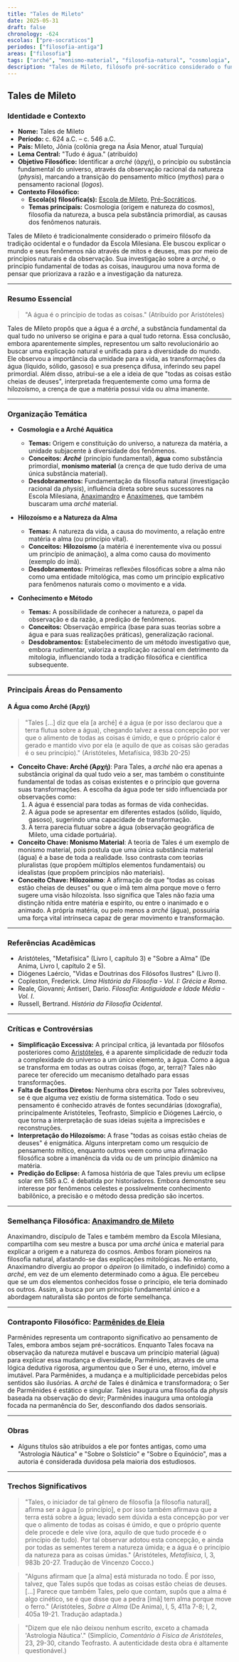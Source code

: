 ```yaml
---
title: "Tales de Mileto"
date: 2025-05-31
draft: false
chronology: -624
escolas: ["pre-socraticos"]
periodos: ["filosofia-antiga"]
areas: ["filosofia"]
tags: ["arché", "monismo-material", "filosofia-natural", "cosmologia", "hilozoísmo", "escola-de-mileto"]
description: "Tales de Mileto, filósofo pré-socrático considerado o fundador da filosofia ocidental, conhecido por propor a água como o princípio fundamental (arché) de todas as coisas."
---
```


## Tales de Mileto

### Identidade e Contexto

- **Nome:** Tales de Mileto
- **Período:** c. 624 a.C. – c. 546 a.C.
- **País:** Mileto, Jônia (colônia grega na Ásia Menor, atual Turquia)
- **Lema Central:** "Tudo é água." (atribuído)
- **Objetivo Filosófico:** Identificar a *arché* (ἀρχή), o princípio ou substância fundamental do universo, através da observação racional da natureza (*physis*), marcando a transição do pensamento mítico (*mythos*) para o pensamento racional (*logos*).
- **Contexto Filosófico:**
  - **Escola(s) filosófica(s):** [Escola de Mileto](/tags/escola-de-mileto/), [Pré-Socráticos](/escolas/pre-socraticos).
  - **Temas principais:** Cosmologia (origem e natureza do cosmos), filosofia da natureza, a busca pela substância primordial, as causas dos fenômenos naturais.

Tales de Mileto é tradicionalmente considerado o primeiro filósofo da tradição ocidental e o fundador da Escola Milesiana. Ele buscou explicar o mundo e seus fenômenos não através de mitos e deuses, mas por meio de princípios naturais e da observação. Sua investigação sobre a *arché*, o princípio fundamental de todas as coisas, inaugurou uma nova forma de pensar que priorizava a razão e a investigação da natureza.

---

### Resumo Essencial
>
> "A água é o princípio de todas as coisas." (Atribuído por Aristóteles)

Tales de Mileto propôs que a água é a *arché*, a substância fundamental da qual tudo no universo se origina e para a qual tudo retorna. Essa conclusão, embora aparentemente simples, representou um salto revolucionário ao buscar uma explicação natural e unificada para a diversidade do mundo. Ele observou a importância da umidade para a vida, as transformações da água (líquido, sólido, gasoso) e sua presença difusa, inferindo seu papel primordial. Além disso, atribui-se a ele a ideia de que "todas as coisas estão cheias de deuses", interpretada frequentemente como uma forma de hilozoísmo, a crença de que a matéria possui vida ou alma imanente.

---

### Organização Temática

- **Cosmologia e a Arché Aquática**
  - **Temas:** Origem e constituição do universo, a natureza da matéria, a unidade subjacente à diversidade dos fenômenos.
  - **Conceitos:** ***Arché*** (princípio fundamental), **água** como substância primordial, **monismo material** (a crença de que tudo deriva de uma única substância material).
  - **Desdobramentos:** Fundamentação da filosofia natural (investigação racional da *physis*), influência direta sobre seus sucessores na Escola Milesiana, [Anaximandro](/filosofos/pre-socratico/anaximandro) e [Anaxímenes](/filosofos/pre-socratico/anaximenes), que também buscaram uma *arché* material.

- **Hilozoísmo e a Natureza da Alma**
  - **Temas:** A natureza da vida, a causa do movimento, a relação entre matéria e alma (ou princípio vital).
  - **Conceitos:** **Hilozoísmo** (a matéria é inerentemente viva ou possui um princípio de animação), a alma como causa do movimento (exemplo do ímã).
  - **Desdobramentos:** Primeiras reflexões filosóficas sobre a alma não como uma entidade mitológica, mas como um princípio explicativo para fenômenos naturais como o movimento e a vida.

- **Conhecimento e Método**
  - **Temas:** A possibilidade de conhecer a natureza, o papel da observação e da razão, a predição de fenômenos.
  - **Conceitos:** Observação empírica (base para suas teorias sobre a água e para suas realizações práticas), generalização racional.
  - **Desdobramentos:** Estabelecimento de um método investigativo que, embora rudimentar, valoriza a explicação racional em detrimento da mitologia, influenciando toda a tradição filosófica e científica subsequente.

---

### Principais Áreas do Pensamento

#### A Água como Arché (Ἀρχή)
>
> "Tales [...] diz que ela [a arché] é a água (e por isso declarou que a terra flutua sobre a água), chegando talvez a essa concepção por ver que o alimento de todas as coisas é úmido, e que o próprio calor é gerado e mantido vivo por ela (e aquilo de que as coisas são geradas é o seu princípio)." (Aristóteles, Metafísica, 983b 20-25)

- **Conceito Chave: Arché (Ἀρχή)**: Para Tales, a *arché* não era apenas a substância original da qual tudo veio a ser, mas também o constituinte fundamental de todas as coisas existentes e o princípio que governa suas transformações. A escolha da água pode ter sido influenciada por observações como:
    1. A água é essencial para todas as formas de vida conhecidas.
    2. A água pode se apresentar em diferentes estados (sólido, líquido, gasoso), sugerindo uma capacidade de transformação.
    3. A terra parecia flutuar sobre a água (observação geográfica de Mileto, uma cidade portuária).
- **Conceito Chave: Monismo Material**: A teoria de Tales é um exemplo de monismo material, pois postula que uma única substância material (água) é a base de toda a realidade. Isso contrasta com teorias pluralistas (que propõem múltiplos elementos fundamentais) ou idealistas (que propõem princípios não materiais).
- **Conceito Chave: Hilozoísmo**: A afirmação de que "todas as coisas estão cheias de deuses" ou que o ímã tem alma porque move o ferro sugere uma visão hilozoísta. Isso significa que Tales não fazia uma distinção nítida entre matéria e espírito, ou entre o inanimado e o animado. A própria matéria, ou pelo menos a *arché* (água), possuiria uma força vital intrínseca capaz de gerar movimento e transformação.

---

### Referências Acadêmicas

- Aristóteles, "Metafísica" (Livro I, capítulo 3) e "Sobre a Alma" (De Anima, Livro I, capítulo 2 e 5).
- Diógenes Laércio, "Vidas e Doutrinas dos Filósofos Ilustres" (Livro I).
- Copleston, Frederick. *Uma História da Filosofia - Vol. I: Grécia e Roma*.
- Reale, Giovanni; Antiseri, Dario. *Filosofia: Antiguidade e Idade Média - Vol. I*.
- Russell, Bertrand. *História da Filosofia Ocidental*.

---

### Críticas e Controvérsias

- **Simplificação Excessiva:** A principal crítica, já levantada por filósofos posteriores como [Aristóteles](/filosofos/classico/aristoteles), é a aparente simplicidade de reduzir toda a complexidade do universo a um único elemento, a água. Como a água se transforma em todas as outras coisas (fogo, ar, terra)? Tales não parece ter oferecido um mecanismo detalhado para essas transformações.
- **Falta de Escritos Diretos:** Nenhuma obra escrita por Tales sobreviveu, se é que alguma vez existiu de forma sistemática. Todo o seu pensamento é conhecido através de fontes secundárias (doxografia), principalmente Aristóteles, Teofrasto, Simplício e Diógenes Laércio, o que torna a interpretação de suas ideias sujeita a imprecisões e reconstruções.
- **Interpretação do Hilozoísmo:** A frase "todas as coisas estão cheias de deuses" é enigmática. Alguns interpretam como um resquício de pensamento mítico, enquanto outros veem como uma afirmação filosófica sobre a imanência da vida ou de um princípio dinâmico na matéria.
- **Predição do Eclipse:** A famosa história de que Tales previu um eclipse solar em 585 a.C. é debatida por historiadores. Embora demonstre seu interesse por fenômenos celestes e possivelmente conhecimento babilônico, a precisão e o método dessa predição são incertos.

---

### Semelhança Filosófica: [Anaximandro de Mileto](/filosofos/anaximandro)

Anaximandro, discípulo de Tales e também membro da Escola Milesiana, compartilha com seu mestre a busca por uma *arché* única e material para explicar a origem e a natureza do cosmos. Ambos foram pioneiros na filosofia natural, afastando-se das explicações mitológicas. No entanto, Anaximandro divergiu ao propor o *ápeiron* (o ilimitado, o indefinido) como a *arché*, em vez de um elemento determinado como a água. Ele percebeu que se um dos elementos conhecidos fosse o princípio, ele teria dominado os outros. Assim, a busca por um princípio fundamental único e a abordagem naturalista são pontos de forte semelhança.

---

### Contraponto Filosófico: [Parmênides de Eleia](/filosofos/parmenides)

Parmênides representa um contraponto significativo ao pensamento de Tales, embora ambos sejam pré-socráticos. Enquanto Tales focava na observação da natureza mutável e buscava um princípio material (água) para explicar essa mudança e diversidade, Parmênides, através de uma lógica dedutiva rigorosa, argumentou que o Ser é uno, eterno, imóvel e imutável. Para Parmênides, a mudança e a multiplicidade percebidas pelos sentidos são ilusórias. A *arché* de Tales é dinâmica e transformadora; o Ser de Parmênides é estático e singular. Tales inaugura uma filosofia da *physis* baseada na observação do devir; Parmênides inaugura uma ontologia focada na permanência do Ser, desconfiando dos dados sensoriais.

---

### Obras

- Alguns títulos são atribuídos a ele por fontes antigas, como uma "Astrologia Náutica" e "Sobre o Solstício" e "Sobre o Equinócio", mas a autoria é considerada duvidosa pela maioria dos estudiosos.

---

### Trechos Significativos

> "Tales, o iniciador de tal gênero de filosofia [a filosofia natural], afirma ser a água [o princípio], e por isso também afirmava que a terra está sobre a água; levado sem dúvida a esta concepção por ver que o alimento de todas as coisas é úmido, e que o próprio quente dele procede e dele vive (ora, aquilo de que tudo procede é o princípio de tudo). Por tal observar adotou esta concepção, e ainda por todas as sementes terem a natureza úmida; e a água é o princípio da natureza para as coisas úmidas."
> (Aristóteles, *Metafísica*, I, 3, 983b 20-27. Tradução de Vincenzo Cocco.)

> "Alguns afirmam que [a alma] está misturada no todo. É por isso, talvez, que Tales supôs que todas as coisas estão cheias de deuses. [...] Parece que também Tales, pelo que contam, supôs que a alma é algo cinético, se é que disse que a pedra [ímã] tem alma porque move o ferro."
> (Aristóteles, *Sobre a Alma* (De Anima), I, 5, 411a 7-8; I, 2, 405a 19-21. Tradução adaptada.)

> "Dizem que ele não deixou nenhum escrito, exceto a chamada 'Astrologia Náutica'."
> (Simplício, *Comentário à Física de Aristóteles*, 23, 29-30, citando Teofrasto. A autenticidade desta obra é altamente questionável.)
